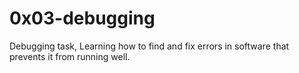 # 0x03-debugging
Debugging task, Learning how to find and fix errors in software that prevents it from running well.
